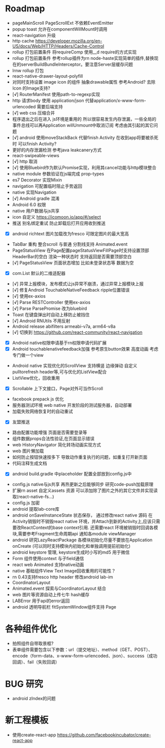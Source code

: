 
# Roadmap
* pageMainScroll PageScrollExt 不依赖EventEmitter
* popup toast 允许在componentWillMount时调用
* react-navigation 升级
* http cache https://developer.mozilla.org/en-US/docs/Web/HTTP/Headers/Cache-Control
* rollup 打包前置条件 将requireComp 使用__d require的方式实现
* rollup 打包前置条件 参考rollup插件为rn node-haste实现简单的插件,替换现在的serverBuildBundleInterceptor。要注意Server层缓存问题
* lrnw rollup 打包
* react-native-drawer-layout-polyfill
* 对同时支持设置 image icon 的组件 抽象drawable属性 参考Android?  去除Icon 的Image支持?
* [√] RouterManifest 使用path-to-regexp实现
* http 请求body 使用 application/json 代替application/x-www-form-urlencoded 需要后端支持
* [√] web css 压缩合并
* 程序退出之后在进入 js环境是重用的 所以很容易发生内存泄漏，一些全局的事件总线可以再Application willUnmount中取消订阅 考虑由其引起的其它问题
* [√] android 使用moveStackBack 代替finish Activity 在收到app将要被杀死时 可以finish Activity?
* 更好的内存泄漏检测 参考java leakcanery方式
* react-swipeable-views
* [√] http 取消
* [√] 使用Bluebird作为默认Promise实现，利用其cancel功能与http模块整合
* native module 参数验证在js端完成 prop-types
* es7 Decorator 实现Mixin
* navigation 可配置临时阻止手势返回
* native 实现Navigation
* [√] Android gradle 混淆
* Android 6.0 权限
* native 用户数据与js共享
* icon 自定义 https://icomoon.io/app/#/select
* 推送 别名绑定重试 防止卸载后打开应用收到推送
* [x] android richtext 图片加载改为fresco 可限定图片的最大宽高
* TabBar 重构 整合scroll 与普通 分割线支持 Animated.event
* PageStatusView 在Page配置pageStatusViewFillPage时支持设置顶部HeaderBar的空白 渲染一种状态时 支持返回是否需要顶部空白
* [√] PageStatusView 页面状态增加 比如未登录状态等 数据为空
* [x] com.List 默认的二维适配器
* [√] 异常上报模块，发布模式让js异常不崩溃，通过异常上报模块上报
* [√] 修复Android TouchableNativeFeedback ripple位置错误
* [√] 使用ex-axios
* [√] Parse RESTController 使用ex-axios
* [√] Parse ParsePromise 改为bluebird
* Toast 在键盘弹出时自动上移防止被挡住
* [√] Android RNUtils 不用反射
* Android release abifilters armeabi-v7a, arm64-v8a
* [√] 切换到 https://github.com/react-community/react-navigation
* [x] Android native权限申请基于rn权限申请代码扩展
* [x] Android touchablenativefeedback加强 参考原生button效果 高度动画  考虑专门做一个view
* Android native 实现优化的ScrollView 支持横竖 边缘弹动 自定义pulltorefresh header等,可与优化的ListView配合
* ListView优化，回收重用
* [x] Scrollable 上下文接口，Page对外可当作Scroll
* facebook prepack js 优化
* 服务器测试环境 web native 开发阶段的测试服务器，自动部署
* 加载失败网络恢复时的自动重试
* [x] 友盟推送
* 路由配置功能增强 页面是否需要登录等
* 组件数据props合法性验证,在页面显示错误
* web HistoryNavigator 简化转场动画实现方式
* web 图片懒加载
* 如何防止按钮快速按多下 导致动作重复执行的问题，如重复打开新页面
* 代码注释生成文档
* [x] android build.gradle 中placeholder 配置全部放到config.js中
* config.js native与js共享 再热更新之后能够同步 研究code-push加载原理
* 扩展rn asset 自定义assets 资源 可以添加除了图片之外的其它文件并实现读取(react-native-fs...)
* config.js 加密
* android 提取lab-core库
* android onSaveInstanceState 状态保存， 通过修改react native 源码 在Activity销毁时不销毁react native 环境，并Attach到新的Activity上,应该只需要改ReactContext的base context引用. 还需要react 环境被销毁时回调各模块,需要参考Fragment生命周期api 通知各module  viewManager
* android 研究LazyReactPackage 各模块初始化尽量不要放在Application onCreate (可以同时支持模块内初始化和单独调用提前初始化)
* android keystore 管理, keystore生成时小写的md5 用于微信
* Form 组件使用context 与子field通信
* react web Animated 支持native动画
* native 基础组件View Text Image回收重用的可能性？
* rn 0.43支持fresco http header 修改android lab-im
* CoordinatorLayout
* Animated.event 探索与CoordinatorLayout 结合
* web 图片等资源自动上传七牛 hash缓存
* LABError 用于api的error返回
* android 透明导航栏 fitSystemWindow组件支持 Page

# 各种组件优化
* 拍照组件自带取景框?
* 表单组件需要包含以下参数：url（提交地址）、method（GET、POST）、encode（form-data、x-www-form-urlencoded、json）、success（成功回调）、fail（失败回调）

# BUG 研究
* android zIndex的问题

# 新工程模板
* 使用create-react-app https://github.com/facebookincubator/create-react-app
